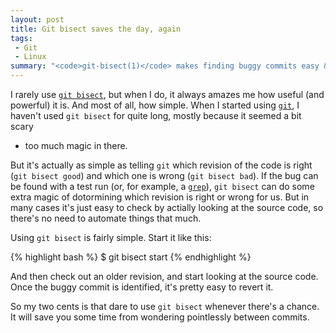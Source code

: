 ```yaml
---
layout: post
title: Git bisect saves the day, again
tags:
 - Git
 - Linux
summary: "<code>git-bisect(1)</code> makes finding buggy commits easy & fun."
---
```


I rarely use [`git
bisect`](http://www.kernel.org/pub/software/scm/git/docs/git-bisect.html), but
when I do, it always amazes me how useful (and powerful) it is. And most of
all, how simple. When I started using
[`git`](http://www.kernel.org/pub/software/scm/git/docs/git.html), I haven't
used `git bisect` for quite long, mostly because it seemed a bit scary
- too much magic in there.

But it's actually as simple as telling `git` which revision of the code is
right (`git bisect good`) and which one is wrong (`git bisect bad`). If the bug
can be found with a test run (or, for example, a
[`grep`](http://en.wikipedia.org/wiki/Grep)), `git bisect` can do some extra
magic of dotormining which revision is right or wrong for us. But in many cases
it's just easy to check by actially looking at the source code, so there's no
need to automate things that much.

Using `git bisect` is fairly simple. Start it like this:

{% highlight bash %}
$ git bisect start
{% endhighlight %}

And then check out an older revision, and start looking at the source code.
Once the buggy commit is identified, it's pretty easy to revert it.

So my two cents is that dare to use `git bisect` whenever there's a chance. It
will save you some time from wondering pointlessly between commits.
